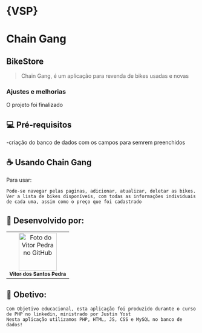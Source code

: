 # {VSP}
# Chain Gang
## BikeStore




> Chain Gang, é um aplicação para revenda de bikes usadas e novas

### Ajustes e melhorias

O projeto foi finalizado

## 💻 Pré-requisitos

 -criação do banco de dados com os campos para semrem preenchidos



## ☕ Usando  Chain Gang

Para usar:

```
Pode-se navegar pelas paginas, adicionar, atualizar, deletar as bikes.
Ver a lista de bikes disponíveis, com todas as informações individuais de cada uma, assim como o preço que foi cadastrado
```




## 🤝 Desenvolvido por:

<table>
  <tr>
    <td align="center">
      <a href="#">
        <img src="https://pt.gravatar.com/avatar/f0a681d3c89a0d7051ad5519d053b9e3" width="100px;" alt="Foto do Vitor Pedra no GitHub"/><br>
        <sub>
          <b>Vitor dos Santos Pedra</b>
        </sub>
      </a>
    </td>
  </tr>
</table>



## 🤝 Obetivo:

```
Com Objetivo educacional, esta aplicação foi produzido durante o curso de PHP no linkedin, ministrado por Justin Yost
Nesta aplicação utilizamos PHP, HTML, JS, CSS e MySQL no banco de dados!
```


